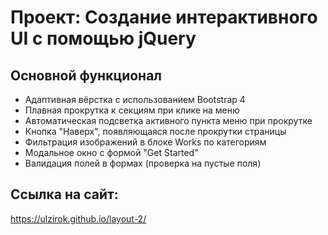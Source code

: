# Проект: Создание интерактивного UI с помощью jQuery

## Основной функционал

- Адаптивная вёрстка с использованием Bootstrap 4
- Плавная прокрутка к секциям при клике на меню
- Автоматическая подсветка активного пункта меню при прокрутке
- Кнопка "Наверх", появляющаяся после прокрутки страницы
- Фильтрация изображений в блоке Works по категориям
- Модальное окно с формой "Get Started"
- Валидация полей в формах (проверка на пустые поля)

## Ссылка на сайт:
https://ulzirok.github.io/layout-2/
